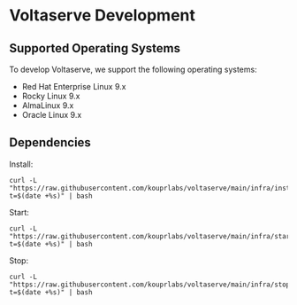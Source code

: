 # Voltaserve Development

## Supported Operating Systems

To develop Voltaserve, we support the following operating systems:

- Red Hat Enterprise Linux 9.x
- Rocky Linux 9.x
- AlmaLinux 9.x
- Oracle Linux 9.x

## Dependencies

Install:

```shell
curl -L "https://raw.githubusercontent.com/kouprlabs/voltaserve/main/infra/install.sh?t=$(date +%s)" | bash
```

Start:

```shell
curl -L "https://raw.githubusercontent.com/kouprlabs/voltaserve/main/infra/start.sh?t=$(date +%s)" | bash
```

Stop:

```shell
curl -L "https://raw.githubusercontent.com/kouprlabs/voltaserve/main/infra/stop.sh?t=$(date +%s)" | bash
```
